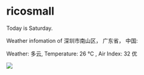 # ricosmall

Today is Saturday.

Weather infomation of 深圳市南山区， 广东省， 中国: 

Weather: 多云, Temperature: 26 ℃ , Air Index: 32 优

<img src="https://github-readme-stats.vercel.app/api?username=ricosmall&show_icons=true" />
